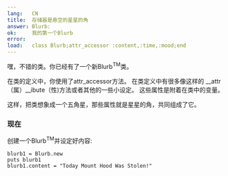 ```yaml
---
lang:   CN
title:  存储器是悬空的星星的角
answer: Blurb:
ok:     我的第一个Blurb
error:  
load:   class Blurb;attr_accessor :content,:time,:mood;end
---
```


嘿，不错的类。你已经有了一个新Blurb<sup>TM</sup>类。

在类的定义中，你使用了attr\_accessor方法。
在类定义中有很多像这样的 __attr（属）__ibute（性)方法或者其他的一些小设定。
这些属性是附着在类中的变量。

这样，把类想象成一个五角星，那些属性就是星星的角，共同组成了它。

### 现在
创建一个Blurb<sup>TM</sup>并设定好内容:

    blurb1 = Blurb.new
    puts blurb1
    blurb1.content = "Today Mount Hood Was Stolen!"
